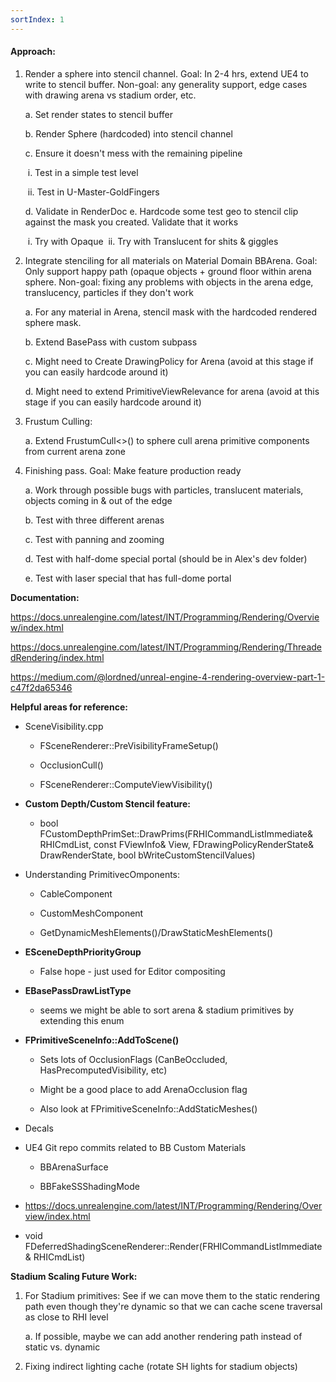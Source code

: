 ```yaml
---
sortIndex: 1
---
```


#### Approach:

1. Render a sphere into stencil channel. Goal: In 2-4 hrs, extend UE4 to write to stencil buffer. Non-goal: any generality support, edge cases with drawing arena vs stadium order, etc.

   a. Set render states to stencil buffer

   b. Render Sphere (hardcoded) into stencil channel

   c. Ensure it doesn't mess with the remaining pipeline

   ​	i. Test in a simple test level

   ​	ii. Test in U-Master-GoldFingers

   d. Validate in RenderDoc
   e. Hardcode some test geo to stencil clip against the mask you created. Validate that it works

   ​	i. Try with Opaque
   ​	ii. Try with Translucent for shits & giggles
1. Integrate stenciling for all materials on Material Domain BBArena. Goal: Only support happy path (opaque objects + ground floor within arena sphere. Non-goal: fixing any problems with objects in the arena edge, translucency, particles if they don't work

   a. For any material in Arena, stencil mask with the hardcoded rendered sphere mask.

   b. Extend BasePass with custom subpass

   c. Might need to Create DrawingPolicy for Arena (avoid at this stage if you can easily hardcode around it)

   d. Might need to extend PrimitiveViewRelevance for arena (avoid at this stage if you can easily hardcode around it)


3. Frustum Culling:

     a. Extend FrustumCull&lt;>() to sphere cull arena primitive components from current arena zone


4. Finishing pass. Goal: Make feature production ready

   a. Work through possible bugs with particles, translucent materials, objects coming in & out of the edge

   b. Test with three different arenas

   c. Test with panning and zooming

   d. Test with half-dome special portal (should be in Alex's dev folder)

   e. Test with laser special that has full-dome portal

**Documentation:**

<https://docs.unrealengine.com/latest/INT/Programming/Rendering/Overview/index.html>

<https://docs.unrealengine.com/latest/INT/Programming/Rendering/ThreadedRendering/index.html>

<https://medium.com/@lordned/unreal-engine-4-rendering-overview-part-1-c47f2da65346>

**Helpful areas for reference:**

- SceneVisibility.cpp

  - FSceneRenderer::PreVisibilityFrameSetup()

  - OcclusionCull()

  - FSceneRenderer::ComputeViewVisibility()
- **Custom Depth/Custom Stencil feature:**

  - bool FCustomDepthPrimSet::DrawPrims(FRHICommandListImmediate& RHICmdList, const FViewInfo& View, FDrawingPolicyRenderState& DrawRenderState, bool bWriteCustomStencilValues)
- Understanding PrimitivecOmponents:

  - CableComponent

  - CustomMeshComponent

  - GetDynamicMeshElements()/DrawStaticMeshElements()
- **ESceneDepthPriorityGroup**

  - False hope - just used for Editor compositing
- **EBasePassDrawListType**

  - seems we might be able to sort arena & stadium primitives by extending this enum
- **FPrimitiveSceneInfo::AddToScene()**

  - Sets lots of OcclusionFlags (CanBeOccluded, HasPrecomputedVisibility, etc)

  - Might be a good place to add ArenaOcclusion flag

  - Also look at FPrimitiveSceneInfo::AddStaticMeshes()
- Decals
- UE4 Git repo commits related to BB Custom Materials

  - BBArenaSurface

  - BBFakeSSShadingMode
- <https://docs.unrealengine.com/latest/INT/Programming/Rendering/Overview/index.html>
- void FDeferredShadingSceneRenderer::Render(FRHICommandListImmediate& RHICmdList)

**Stadium Scaling Future Work:**

1. For Stadium primitives: See if we can move them to the static rendering path even though they're dynamic so that we can cache scene traversal as close to RHI level

   a. If possible, maybe we can add another rendering path instead of static vs. dynamic

1. Fixing indirect lighting cache (rotate SH lights for stadium objects)
